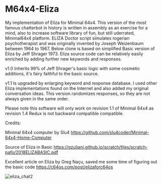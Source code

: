# M64x4-Eliza
My implementation of Eliza for Minimal 64x4. This version of the most famous chatterbot in history is written in assembly as an exercise for a mind, also to increase software library of fun, but still uderrated, Minimal64x4 platform.
ELIZA Doctor script simulates rogerian psychotherapist and was originally invented by Joseph Weizenbaum between 1964 to 1967. Below clone is based on simplified Basic version of Eliza by Jeff Shrager 1973. Eliza source code can be relatively easily enriched by adding further new keywords and responses.

v1.0 Inherits 99% of Jeff Shrager's basic logic with some cosmetic additions, it's fairy faithful to the basic source.

v1.1 Is upgraded by enlarging keyword and response database. I used other Eliza implementations found on the Internet and also added my original conversation ideas. This version randomizes responses, so they are not always given in the same order. 

Please note this software will only work on revision 1.1 of Minimal 64x4 as revision 1.4 Redux is not backward compatible compatible.

Credits:

Minimal 64x4 computer by Slu4 https://github.com/slu4coder/Minimal-64x4-Home-Computer

Source of Eliza in Basic https://gzuliani.github.io/scratch/files/scratch-pafo/2018ELIZABASIC.pdf

Excellent article on Eliza by Greg Naçu, saved me some time of figuring out the basic code https://c64os.com/post/elizaforc64os 


![eliza_chat2](https://github.com/user-attachments/assets/e7ec4df9-847b-4901-be91-a83b9e8b7fec)
